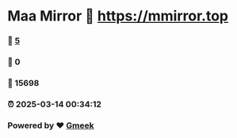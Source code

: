 # Maa Mirror :link: https://mmirror.top 
### :page_facing_up: [5](https://mmirror.top/tag.html) 
### :speech_balloon: 0 
### :hibiscus: 15698 
### :alarm_clock: 2025-03-14 00:34:12 
### Powered by :heart: [Gmeek](https://github.com/Meekdai/Gmeek)
